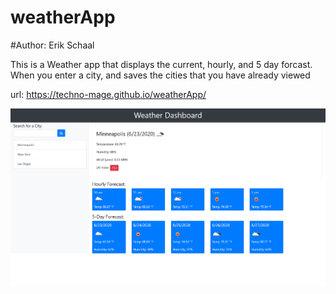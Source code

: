 # weatherApp

#Author: Erik Schaal

This is a Weather app that displays the current, hourly, and 5 day forcast. When you enter a city, and saves the cities that you have already viewed

url: https://techno-mage.github.io/weatherApp/

<img src= "assets/Screenshot_Weather_Dashboard.png">
